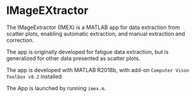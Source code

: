 # IMageEXtractor

The IMageExtractor (IMEX) is a MATLAB app for data extraction from scatter plots, enabling automatic extraction, and manual extraction and correction.

The app is originally developed for fatigue data extraction, but is generalized for other data presented as scatter plots.

The app is developed with MATLAB R2018b, with add-on `Computer Vison Toolbox v8.2` installed. 

The App is launched by running `imex.m`.
